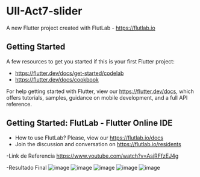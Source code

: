 # UII-Act7-slider

A new Flutter project created with FlutLab - https://flutlab.io

## Getting Started

A few resources to get you started if this is your first Flutter project:

- https://flutter.dev/docs/get-started/codelab
- https://flutter.dev/docs/cookbook

For help getting started with Flutter, view our
https://flutter.dev/docs, which offers tutorials,
samples, guidance on mobile development, and a full API reference.

## Getting Started: FlutLab - Flutter Online IDE

- How to use FlutLab? Please, view our https://flutlab.io/docs
- Join the discussion and conversation on https://flutlab.io/residents

-Link de Referencia
https://www.youtube.com/watch?v=AsjRFfzEJ4g

-Resultado Final
![image](https://github.com/Hernandezc128/UII-Act7-slider0371/assets/143743758/323ca1d0-cf2d-47e6-9264-dc2b319c98a9)
![image](https://github.com/Hernandezc128/UII-Act7-slider0371/assets/143743758/adaa5e58-e2a6-48ae-a0c9-c911d4a6ed65)
![image](https://github.com/Hernandezc128/UII-Act7-slider0371/assets/143743758/7862cdfe-e53e-4f49-8566-333c27a89805)
![image](https://github.com/Hernandezc128/UII-Act7-slider0371/assets/143743758/d8554bfc-de41-4583-a18c-bd20b4f95d6e)
![image](https://github.com/Hernandezc128/UII-Act7-slider0371/assets/143743758/8d201b9d-3c94-43b6-b660-2a2cae4effb9)


